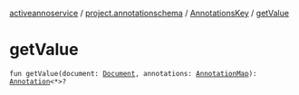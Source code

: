 [activeannoservice](../../index.md) / [project.annotationschema](../index.md) / [AnnotationsKey](index.md) / [getValue](./get-value.md)

# getValue

`fun getValue(document: `[`Document`](../../document/-document/index.md)`, annotations: `[`AnnotationMap`](../../document.annotation/-annotation-map.md)`): `[`Annotation`](../../document.annotation/-annotation.md)`<*>?`